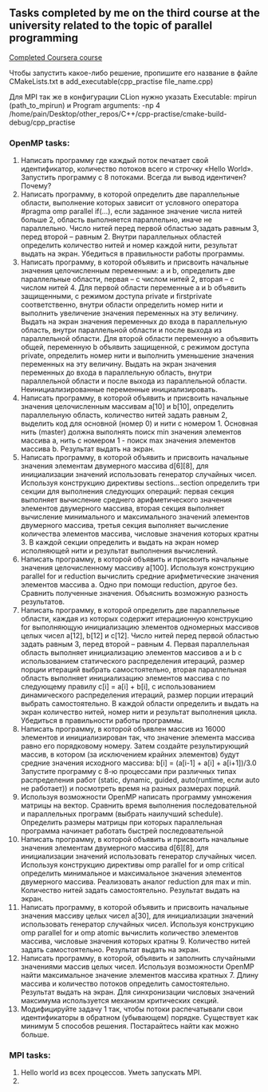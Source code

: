 
## Tasks completed by me on the third course at the university related to the topic of parallel programming

[Сompleted Coursera course](https://www.coursera.org/learn/parallelnoye-programmirovaniye)

Чтобы запустить какое-либо решение, пропишите его название в файле CMakeLists.txt в add_executable(cpp_practise file_name.cpp)

Для MPI так же в конфигурации CLion нужно указать Executable: mpirun (path_to_mpirun) и Program arguments: -np 4 /home/pain/Desktop/other_repos/C++/cpp-practise/cmake-build-debug/cpp_practise

### OpenMP tasks:
1. Написать программу где каждый поток печатает свой идентификатор, количество потоков всего и строчку «Hello World». Запустить программу с 8 потоками. Всегда ли вывод идентичен? Почему?
2. Написать программу, в которой определить две параллельные области, выполнение которых зависит от условного оператора #pragma omp parallel if(…), если заданное значение числа нитей больше 2, область выполняется параллельно, иначе не параллельно. Число нитей перед первой областью задать равным 3, перед второй – равным 2. Внутри параллельных областей определить количество нитей и номер каждой нити, результат выдать на экран. Убедиться в правильности работы программы.
3. Написать программу, в которой объявить и присвоить начальные значения целочисленным переменным: a и b, определить две параллельные области, первая – с числом нитей 2, вторая – с числом нитей 4. Для первой области переменные a и b объявить защищенными, с режимом доступа private и firstprivate соответственно, внутри области определить номер нити и выполнить увеличение значения переменных на эту величину. Выдать на экран значения переменных до входа в параллельную область, внутри параллельной области и после выхода из параллельной области. Для второй области переменную a объявить общей, переменную b объявить защищенной, с режимом доступа private, определить номер нити и выполнить уменьшение значения переменных на эту величину. Выдать на экран значения переменных до входа в параллельную область, внутри параллельной области и после выхода из параллельной области. Неинициализированные переменные инициализировать.
4. Написать программу, в которой объявить и присвоить начальные значения целочисленным массивам a[10] и b[10], определить параллельную область, количество нитей задать равным 2, выделить код для основной (номер 0) и нити с номером 1. Основная нить (master) должна выполнять поиск min значения элементов массива a, нить с номером 1 - поиск max значения элементов массива b. Результат выдать на экран.
5. Написать программу, в которой объявить и присвоить начальные значения элементам двумерного массива d[6][8], для инициализации значений использовать генератор случайных чисел. Используя конструкцию директивы sections…section определить три секции для выполнения следующих операций:
   первая секция выполняет вычисление среднего арифметического значения элементов двумерного массива,
   вторая секция выполняет вычисление минимального и максимального значений элементов двумерного массива,
   третья секция выполняет вычисление количества элементов массива, числовые значения которых кратны 3.
   В каждой секции определить и выдать на экран номер исполняющей нити и результат выполнения вычислений.
6. Написать программу, в которой объявить и присвоить начальные значения целочисленному массиву a[100]. Используя конструкцию parallel for и reduction вычислить средние арифметические значения элементов массива a. Одно при помощи reduction, другое без. Сравнить полученные значения. Объяснить возможную разность результатов.
7. Написать программу, в которой определить две параллельные области, каждая из которых содержит итерационную конструкцию for выполняющую инициализацию элементов одномерных массивов целых чисел a[12], b[12] и c[12]. Число нитей перед первой областью задать равным 3, перед второй – равным 4. Первая параллельная область выполняет инициализацию элементов массивов a и b с использованием статического распределения итераций, размер порции итераций выбрать самостоятельно, вторая параллельная область выполняет инициализацию элементов массива c по следующему правилу c[i] = a[i] + b[i], с использованием динамического распределения итераций, размер порции итераций выбрать самостоятельно. В каждой области определить и выдать на экран количество нитей, номер нити и результат выполнения цикла. Убедиться в правильности работы программы.
8. Написать программу, в которой объявлен массив из 16000 элементов и инициализирован так, что значение элемента массива равно его порядковому номеру. Затем создайте результирующий массив, в котором (за исключением крайних элементов) будут средние значения исходного массива:
   b[i] = (a[i-1] + a[i] + a[i+1])/3.0
   Запустите программу с 8-ю процессами при различных типах распределения работ (static, dynamic, guided, auto(runtime, если auto не работает)) и посмотреть время на разных размерах порций.
9. Используя возможности OpenMP написать программу умножения матрицы на вектор. Сравнить время выполнения последовательной и параллельных программ (выбрать наилучший schedule). Определить размеры матрицы при которых параллельная программа начинает работать быстрей последовательной
10. Написать программу, в которой объявить и присвоить начальные значения элементам двумерного массива d[6][8], для инициализации значений использовать генератор случайных чисел. Используя конструкцию директивы omp parallel for и omp critical определить минимальное и максимальное значения элементов двумерного массива. Реализовать аналог reduction для max и min. Количество нитей задать самостоятельно. Результат выдать на экран.
11. Написать программу, в которой объявить и присвоить начальные значения массиву целых чисел a[30], для инициализации значений использовать генератор случайных чисел. Используя конструкцию omp parallel for и omp atomic вычислить количество элементов массива, числовые значения которых кратны 9. Количество нитей задать самостоятельно. Результат выдать на экран.
12. Написать программу, в которой, объявить и заполнить случайными значениями массив целых чисел. Используя возможности OpenMP найти максимальное значение элементов массива кратных 7. Длину массива и количество потоков определить самостоятельно. Результат выдать на экран. Для синхронизации числовых значений максимума используется механизм критических секций.
13. Модифицируйте задачу 1 так, чтобы потоки распечатывали свои идентификаторы в обратном (убывающем) порядке. Существует как минимум 5 способов решения. Постарайтесь найти как можно больше.

### MPI tasks:
1. Hello world из всех процессов. Уметь запускать MPI.
2. 
